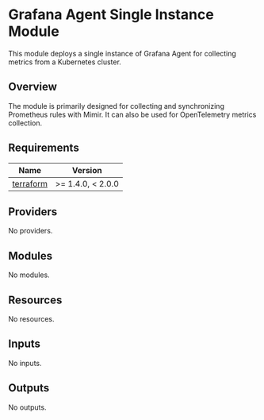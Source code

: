 # Grafana Agent Single Instance Module

This module deploys a single instance of Grafana Agent for collecting metrics from a Kubernetes cluster.

## Overview

The module is primarily designed for collecting and synchronizing Prometheus rules with Mimir. It can also be used for OpenTelemetry metrics collection.

<!-- BEGIN_TF_DOCS -->
## Requirements

| Name | Version |
|------|---------|
| <a name="requirement_terraform"></a> [terraform](#requirement\_terraform) | >= 1.4.0, < 2.0.0 |

## Providers

No providers.

## Modules

No modules.

## Resources

No resources.

## Inputs

No inputs.

## Outputs

No outputs.
<!-- END_TF_DOCS -->
